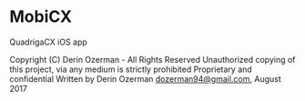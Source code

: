 # MobiCX
QuadrigaCX iOS app 

Copyright (C) Derin Ozerman - All Rights Reserved
Unauthorized copying of this project, via any medium is strictly prohibited
Proprietary and confidential
Written by Derin Ozerman <dozerman94@gmail.com>, August 2017
